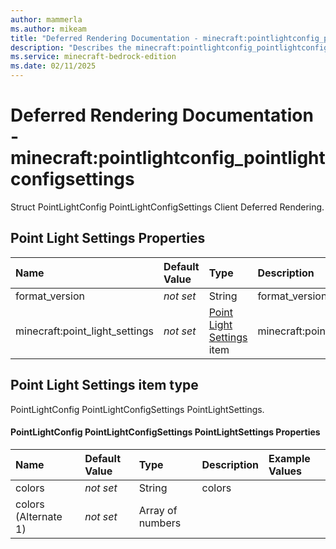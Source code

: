```yaml
---
author: mammerla
ms.author: mikeam
title: "Deferred Rendering Documentation - minecraft:pointlightconfig_pointlightconfigsettings"
description: "Describes the minecraft:pointlightconfig_pointlightconfigsettings deferred rendering"
ms.service: minecraft-bedrock-edition
ms.date: 02/11/2025 
---
```


# Deferred Rendering Documentation - minecraft:pointlightconfig_pointlightconfigsettings

Struct PointLightConfig PointLightConfigSettings Client Deferred Rendering.


## Point Light Settings Properties

|Name       |Default Value |Type |Description |Example Values |
|:----------|:-------------|:----|:-----------|:------------- |
| format_version | *not set* | String | format_version |  | 
| minecraft:point_light_settings | *not set* | [Point Light Settings](#point-light-settings-item-type) item | minecraft:point_light_settings |  | 

## Point Light Settings item type
PointLightConfig PointLightConfigSettings PointLightSettings.


#### PointLightConfig PointLightConfigSettings PointLightSettings Properties

|Name       |Default Value |Type |Description |Example Values |
|:----------|:-------------|:----|:-----------|:------------- |
| colors | *not set* | String | colors |  | 
| colors (Alternate 1) | *not set* | Array of numbers |  |  | 